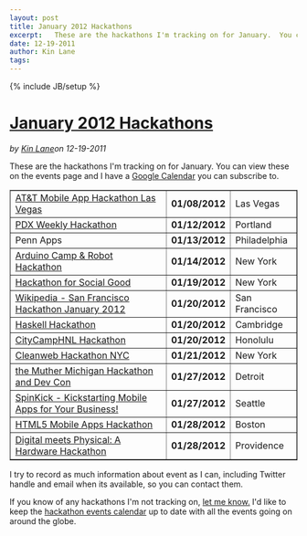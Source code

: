 ---layout: posttitle: January 2012 Hackathonsexcerpt:   These are the hackathons I'm tracking on for January.  You can view these on the events page and I have a Google Calendar&nbsp;you can subscribe to.  AT&amp;T Mobile App Hackathon Las Vegas 01/08/2012 Las Vegas   PDX Weekly Hackathon 01/12/2012 Portland   Penn Apps 01/13/2012 Philadelphia   Arduino Camp &amp; Robot Hackathon 01/14/2012 New York   Hackathon for Social Good 01/19/2012 New York   Wikipedia - San Francisco Hackathon January 2012 01/20/2012 San Francisco   Haskell Hackathon 01/20/2012 Cambridge   CityCampHNL Hackathon 01/20/2012 Honolulu   Cleanweb Hackathon NYC 01/21/2012 New York   the Muther Michigan Hackathon and Dev Con 01/27/2012 Detroit   SpinKick - Kickstarting Mobile Apps for Your Business!date: 12-19-2011author: Kin Lanetags: ---{% include JB/setup %}<h1 class="title"><a href="#" rel="bookmark" title="January 2012 Hackathons">January 2012 Hackathons</a></h1><i><span class="small">by</span> <a href="https://plus.google.com/106460238807821851374" rel="author">Kin Lane</a><span class="small">on</span> <span class="post-date">12-19-2011</span></i><p></p><p>These are the hackathons I'm tracking on for January.  You can view these on the events page and I have a <a title="Hackathons Google Calendar" href="/events_hackathon_calendar.php">Google Calendar</a>&nbsp;you can subscribe to.</p>
<table style="margin-left: auto; margin-right: auto;" border="1" cellspacing="5" cellpadding="5" width="90%" align="center">
<tbody>
<tr>
<td><a href="http://www.apievangelist.com/events/att_mobile_app_hackathon_las_vegas.php">AT&amp;T Mobile App Hackathon Las Vegas</a></td>
<td><strong>01/08/2012</strong></td>
<td>Las Vegas</td>
</tr>
<tr>
<td><a href="http://www.apievangelist.com/events/pdx_weekly_hackathon.php">PDX Weekly Hackathon</a></td>
<td><strong>01/12/2012</strong></td>
<td>Portland</td>
</tr>
<tr>
<td>Penn Apps</td>
<td><strong>01/13/2012</strong></td>
<td>Philadelphia</td>
</tr>
<tr>
<td><a href="http://www.apievangelist.com/events/arduino_camp__robot_hackathon.php">Arduino Camp &amp; Robot Hackathon</a></td>
<td><strong>01/14/2012</strong></td>
<td>New York</td>
</tr>
<tr>
<td><a href="http://www.apievangelist.com/events/hackathon_for_social_good.php">Hackathon for Social Good</a></td>
<td><strong>01/19/2012</strong></td>
<td>New York</td>
</tr>
<tr>
<td><a href="http://www.apievangelist.com/events/mediawiki__san_francisco_hackathon_january_2012.php">Wikipedia - San Francisco Hackathon January 2012</a></td>
<td><strong>01/20/2012</strong></td>
<td>San Francisco</td>
</tr>
<tr>
<td><a href="http://www.apievangelist.com/events/haskell_hackathon.php">Haskell Hackathon</a></td>
<td><strong>01/20/2012</strong></td>
<td>Cambridge</td>
</tr>
<tr>
<td><a href="http://www.apievangelist.com/events/citycamphnl_hackathon.php">CityCampHNL Hackathon</a></td>
<td><strong>01/20/2012</strong></td>
<td>Honolulu</td>
</tr>
<tr>
<td><a href="http://www.apievangelist.com/events/cleanweb_hackathon_nyc.php">Cleanweb Hackathon NYC</a></td>
<td><strong>01/21/2012</strong></td>
<td>New York</td>
</tr>
<tr>
<td><a href="http://www.apievangelist.com/events/the_muther_michigan_hackathon_and_dev_con.php">the Muther Michigan Hackathon and Dev Con</a></td>
<td><strong>01/27/2012</strong></td>
<td>Detroit</td>
</tr>
<tr>
<td><a href="http://www.apievangelist.com/events/spinkick__kickstarting_mobile_apps_for_your_business.php">SpinKick - Kickstarting Mobile Apps for Your Business!</a></td>
<td><strong>01/27/2012</strong></td>
<td>Seattle</td>
</tr>
<tr>
<td><a href="http://www.apievangelist.com/events/html5_mobile_apps_hackathon.php">HTML5 Mobile Apps Hackathon</a></td>
<td><strong>01/28/2012</strong></td>
<td>Boston</td>
</tr>
<tr>
<td><a href="http://www.apievangelist.com/events/digital_meets_physical_a_hardware_hackathon.php">Digital meets Physical: A Hardware Hackathon</a></td>
<td><strong>01/28/2012</strong></td>
<td>Providence</td>
</tr>
</tbody>
</table>
<p>I try to record as much information about event as I can, including Twitter handle and email when its available, so you can contact them.</p>
<p>If you know of any hackathons I'm not tracking on, <a title="Contact me" href="/contact.php">let me know.</a> I'd like to keep the <a title="hackathon event calendar" href="/events/">hackathon events calendar</a> up to date with all the events going on around the globe.</p>